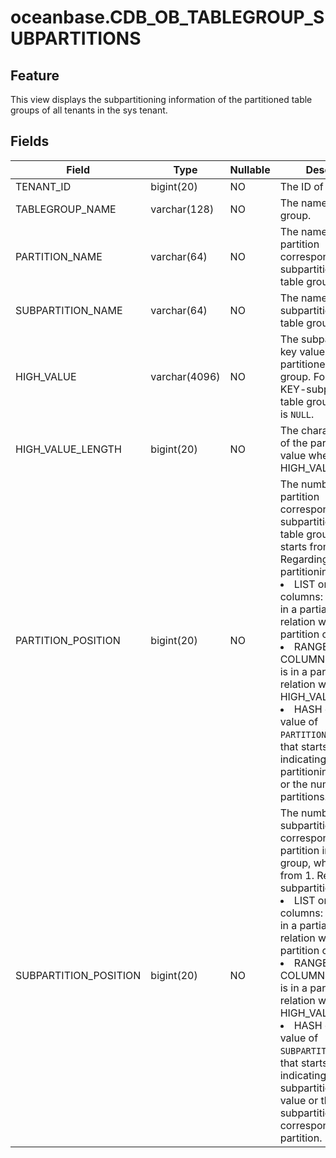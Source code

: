 oceanbase.CDB_OB_TABLEGROUP_SUBPARTITIONS
==============================================================


Feature
-------------------

This view displays the subpartitioning information of the partitioned table groups of all tenants in the sys tenant.

Fields
----------------------



| Field | Type | Nullable | Description |
|-----------------------|---------------|------------|--------------------------------------------------------------------------------------------------------------------------------------------------------------------------------------------------------------------------------------------------------------------------------------------------------------------------------------------------------------|
| TENANT_ID | bigint(20) | NO | The ID of the tenant. |
| TABLEGROUP_NAME | varchar(128) | NO | The name of the table group. |
| PARTITION_NAME | varchar(64) | NO | The name of the partition corresponding to the subpartition of the table group. |
| SUBPARTITION_NAME | varchar(64) | NO | The name of a subpartition of the table group. |
| HIGH_VALUE | varchar(4096) | NO | The subpartitioning key value for the partitioned table group. For a HASH- or KEY-subpartitioned table group, the value is `NULL`. |
| HIGH_VALUE_LENGTH | bigint(20) | NO | The character length of the partitioning key value when HIGH_VALUE is valid. |
| PARTITION_POSITION | bigint(20) | NO | The number of the partition corresponding to the subpartition in the table group, which starts from 1. Regarding the partitioning type: <li> LIST or LIST columns: The value is in a partial ordering relation with the partition creation time.   <li> RANGE or RANGE COLUMNS: The value is in a partial ordering relation with that of HIGH_VALUE.   <li> HASH or KEY: the value of `PARTITION_POSITION` that starts from 1, indicating the partitioning key value or the number of partitions. |
| SUBPARTITION_POSITION | bigint(20) | NO | The number of the subpartition corresponding to the partition in the table group, which starts from 1. Regarding the subpartitioning type: <li> LIST or LIST columns: The value is in a partial ordering relation with the partition creation time.   <li> RANGE or RANGE COLUMNS: The value is in a partial ordering relation with that of HIGH_VALUE.   <li> HASH or KEY: the value of `SUBPARTITION_POSITION` that starts from 1, indicating the subpartitioning key value or the number of subpartitions corresponding to the partition. |


